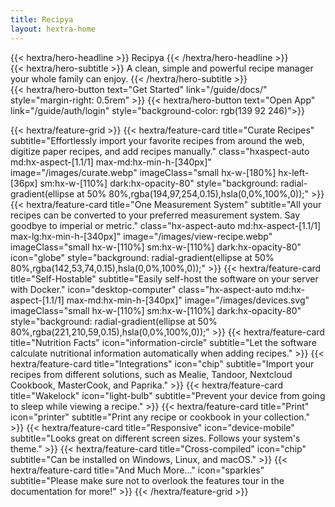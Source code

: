 ```yaml
---
title: Recipya
layout: hextra-home
---
```


<div class="hx-mt-4 hx-mb-4">
{{< hextra/hero-headline >}}
  Recipya
{{< /hextra/hero-headline >}}
</div>

<div class="hx-mb-6">
{{< hextra/hero-subtitle >}}
  A clean, simple and powerful recipe manager your whole family can enjoy.
{{< /hextra/hero-subtitle >}}
</div>

<div class="flex hx-mb-6">
{{< hextra/hero-button text="Get Started" link="/guide/docs/" style="margin-right: 0.5rem" >}}
{{< hextra/hero-button text="Open App" link="/guide/auth/login" style="background-color:  rgb(139 92 246)">}}
</div>

{{< hextra/feature-grid >}}
{{< hextra/feature-card
    title="Curate Recipes"
    subtitle="Effortlessly import your favorite recipes from around the web, digitize paper recipes, and add recipes manually."
    class="hxaspect-auto md:hx-aspect-[1.1/1] max-md:hx-min-h-[340px]"
    image="/images/curate.webp"
    imageClass="small hx-w-[180%] hx-left-[36px] sm:hx-w-[110%] dark:hx-opacity-80"
    style="background: radial-gradient(ellipse at 50% 80%,rgba(194,97,254,0.15),hsla(0,0%,100%,0));"
    >}}
{{< hextra/feature-card
    title="One Measurement System"
    subtitle="All your recipes can be converted to your preferred measurement system. Say goodbye to imperial or metric."
    class="hx-aspect-auto md:hx-aspect-[1.1/1] max-lg:hx-min-h-[340px]"
    image="/images/view-recipe.webp"
    imageClass="small hx-w-[110%] sm:hx-w-[110%] dark:hx-opacity-80"
    icon="globe"
    style="background: radial-gradient(ellipse at 50% 80%,rgba(142,53,74,0.15),hsla(0,0%,100%,0));"
    >}}
{{< hextra/feature-card
    title="Self-Hostable"
    subtitle="Easily self-host the software on your server with Docker."
    icon="desktop-computer"
    class="hx-aspect-auto md:hx-aspect-[1.1/1] max-md:hx-min-h-[340px]"
    image="/images/devices.svg"
    imageClass="small hx-w-[110%] sm:hx-w-[110%] dark:hx-opacity-80"
    style="background: radial-gradient(ellipse at 50% 80%,rgba(221,210,59,0.15),hsla(0,0%,100%,0));"
    >}}
{{< hextra/feature-card
    title="Nutrition Facts"
    icon="information-circle"
    subtitle="Let the software calculate nutritional information automatically when adding recipes."
    >}}
{{< hextra/feature-card
    title="Integrations"
    icon="chip"
    subtitle="Import your recipes from different solutions, such as Mealie, Tandoor, Nextcloud Cookbook, MasterCook, and Paprika."
    >}}
{{< hextra/feature-card
    title="Wakelock"
    icon="light-bulb"
    subtitle="Prevent your device from going to sleep while viewing a recipe."
    >}}
{{< hextra/feature-card
    title="Print"
    icon="printer"
    subtitle="Print any recipe or cookbook in your collection."
    >}}
{{< hextra/feature-card
    title="Responsive"
    icon="device-mobile"
    subtitle="Looks great on different screen sizes. Follows your system's theme."
    >}}
{{< hextra/feature-card
    title="Cross-compiled"
    icon="chip"
    subtitle="Can be installed on Windows, Linux, and macOS."
    >}}
{{< hextra/feature-card
    title="And Much More..."
    icon="sparkles"
    subtitle="Please make sure not to overlook the features tour in the documentation for more!"
    >}}
{{< /hextra/feature-grid >}}

